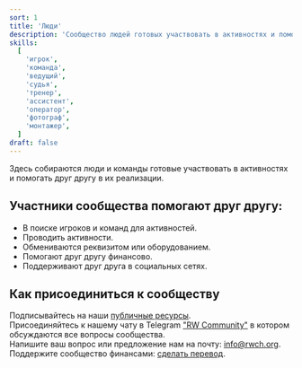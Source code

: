 ```yaml
---
sort: 1
title: 'Люди'
description: 'Сообщество людей готовых участвовать в активностях и помогать друг другу в их реализации.'
skills:
  [
    'игрок',
    'команда',
    'ведущий',
    'судья',
    'тренер',
    'ассистент',
    'оператор',
    'фотограф',
    'монтажер',
  ]
draft: false
---
```


Здесь собираются люди и команды готовые участвовать в активностях и помогать друг другу в их реализации.<br/>

## Участники сообщества помогают друг другу:

- В поиске игроков и команд для активностей.
- Проводить активности.
- Обмениваются реквизитом или оборудованием.
- Помогают друг другу финансово.
- Поддерживают друг друга в социальных сетях.

## Как присоединиться к сообществу

Подписывайтесь на наши [публичные ресурсы](/#community).<br />
Присоединяйтесь к нашему чату в Telegram <a href="https://t.me/rw_community" target="_blank">"RW Community"</a> в котором обсуждаются все вопросы сообщества.<br />
Напишите ваш вопрос или предложение нам на почту: [info@rwch.org](mailto:info@rwch.org).<br />
Поддержите сообщество финансами: <a href="/support">сделать перевод</a>.
